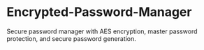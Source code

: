 # Encrypted-Password-Manager
Secure password manager with AES encryption, master password protection, and secure password generation.
